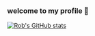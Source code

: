 ### welcome to my profile 👋
[![Rob's GitHub stats](https://github-readme-stats.vercel.app/api?username=roberts1y&show_icons=true&theme=transparent)](https://github.com/anuraghazra/github-readme-stats)
